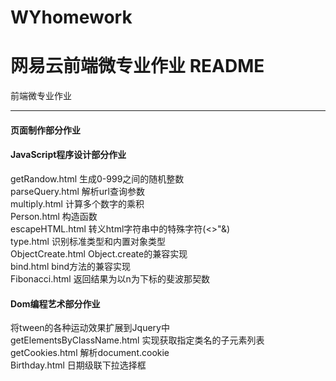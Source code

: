 # WYhomework
网易云前端微专业作业
README
===========================
前端微专业作业
****
#### 页面制作部分作业 

#### JavaScript程序设计部分作业
getRandow.html 生成0-999之间的随机整数<br>
parseQuery.html 解析url查询参数<br>
multiply.html 计算多个数字的乘积<br>
Person.html 构造函数<br>
escapeHTML.html 转义html字符串中的特殊字符(<>"&)<br>
type.html 识别标准类型和内置对象类型<br>
ObjectCreate.html Object.create的兼容实现<br>
bind.html bind方法的兼容实现<br>
Fibonacci.html 返回结果为以n为下标的斐波那契数<br>

#### Dom编程艺术部分作业
将tween的各种运动效果扩展到Jquery中<br>
getElementsByClassName.html 实现获取指定类名的子元素列表<br>
getCookies.html 解析document.cookie<br>
Birthday.html 日期级联下拉选择框<br>
